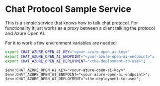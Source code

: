 # Chat Protocol Sample Service

This is a simple service that knows how to talk chat protocol. For functionality it just works as a proxy between a client talking the protocol and Azure Open AI.

For it to work a few environment variables are needed:

```bash
export CHAT_AZURE_OPEN_AI_KEY="<your-azure-open-ai-key>"
export CHAT_AZURE_OPEN_AI_ENDPOINT="<your-azure-open-ai-endpoint>";
export CHAT_AZURE_OPEN_AI_DEPLOYMENT="<the-deployment-to-use>";
```

```pwsh
$env:CHAT_AZURE_OPEN_AI_KEY="<your-azure-open-ai-key>"
$env:CHAT_AZURE_OPEN_AI_ENDPOINT="<your-azure-open-ai-endpoint>";
$env:CHAT_AZURE_OPEN_AI_DEPLOYMENT="<the-deployment-to-use>";
```
